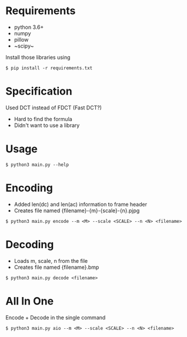 # Requirements

* python 3.6+
* numpy
* pillow
* ~scipy~

Install those libraries using

    $ pip install -r requirements.txt

# Specification

Used DCT instead of FDCT (Fast DCT?)

- Hard to find the formula
- Didn't want to use a library

# Usage

    $ python3 main.py --help

# Encoding

- Added len(dc) and len(ac) information to frame header
- Creates file named {filename}-{m}-{scale}-{n}.pjpg

<!-- hack -->

    $ python3 main.py encode --m <M> --scale <SCALE> --n <N> <filename>

# Decoding

- Loads m, scale, n from the file
- Creates file named {filename}.bmp

<!-- hack -->

    $ python3 main.py decode <filename>

# All In One

Encode + Decode in the single command

    $ python3 main.py aio --m <M> --scale <SCALE> --n <N> <filename>
